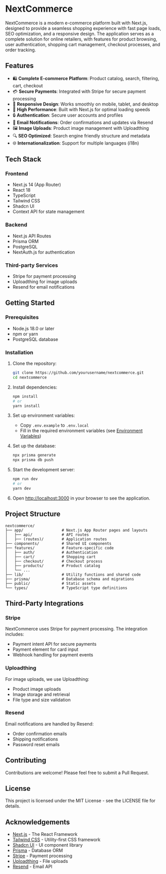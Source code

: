 # NextCommerce

NextCommerce is a modern e-commerce platform built with Next.js, designed to provide a seamless shopping experience with fast page loads, SEO optimization, and a responsive design. The application serves as a complete solution for online retailers, with features for product browsing, user authentication, shopping cart management, checkout processes, and order tracking.

## Features

- 🛍️ **Complete E-commerce Platform**: Product catalog, search, filtering, cart, checkout
- 💳 **Secure Payments**: Integrated with Stripe for secure payment processing
- 📱 **Responsive Design**: Works smoothly on mobile, tablet, and desktop
- 🚀 **High Performance**: Built with Next.js for optimal loading speeds
- 🔒 **Authentication**: Secure user accounts and profiles
- 📧 **Email Notifications**: Order confirmations and updates via Resend
- 🖼️ **Image Uploads**: Product image management with Uploadthing
- 🔍 **SEO Optimized**: Search engine friendly structure and metadata
- 🌐 **Internationalization**: Support for multiple languages (i18n)

## Tech Stack

### Frontend

- Next.js 14 (App Router)
- React 18
- TypeScript
- Tailwind CSS
- Shadcn UI
- Context API for state management

### Backend

- Next.js API Routes
- Prisma ORM
- PostgreSQL
- NextAuth.js for authentication

### Third-party Services

- Stripe for payment processing
- Uploadthing for image uploads
- Resend for email notifications

## Getting Started

### Prerequisites

- Node.js 18.0 or later
- npm or yarn
- PostgreSQL database

### Installation

1. Clone the repository:

   ```bash
   git clone https://github.com/yourusername/nextcommerce.git
   cd nextcommerce
   ```

2. Install dependencies:

   ```bash
   npm install
   # or
   yarn install
   ```

3. Set up environment variables:

   - Copy `.env.example` to `.env.local`
   - Fill in the required environment variables (see [Environment Variables](ENVIRONMENT_VARIABLES.md))

4. Set up the database:

   ```bash
   npx prisma generate
   npx prisma db push
   ```

5. Start the development server:

   ```bash
   npm run dev
   # or
   yarn dev
   ```

6. Open [http://localhost:3000](http://localhost:3000) in your browser to see the application.

## Project Structure

```
nextcommerce/
├── app/                 # Next.js App Router pages and layouts
│   ├── api/             # API routes
│   ├── (routes)/        # Application routes
├── components/          # Shared UI components
├── features/            # Feature-specific code
│   ├── auth/            # Authentication
│   ├── cart/            # Shopping cart
│   ├── checkout/        # Checkout process
│   ├── products/        # Product catalog
│   └── ...
├── lib/                 # Utility functions and shared code
├── prisma/              # Database schema and migrations
├── public/              # Static assets
└── types/               # TypeScript type definitions
```

## Third-Party Integrations

### Stripe

NextCommerce uses Stripe for payment processing. The integration includes:

- Payment intent API for secure payments
- Payment element for card input
- Webhook handling for payment events

### Uploadthing

For image uploads, we use Uploadthing:

- Product image uploads
- Image storage and retrieval
- File type and size validation

### Resend

Email notifications are handled by Resend:

- Order confirmation emails
- Shipping notifications
- Password reset emails

## Contributing

Contributions are welcome! Please feel free to submit a Pull Request.

## License

This project is licensed under the MIT License - see the LICENSE file for details.

## Acknowledgements

- [Next.js](https://nextjs.org/) - The React Framework
- [Tailwind CSS](https://tailwindcss.com/) - Utility-first CSS framework
- [Shadcn UI](https://ui.shadcn.com/) - UI component library
- [Prisma](https://www.prisma.io/) - Database ORM
- [Stripe](https://stripe.com/) - Payment processing
- [Uploadthing](https://uploadthing.com/) - File uploads
- [Resend](https://resend.com/) - Email API
